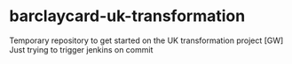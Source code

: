# barclaycard-uk-transformation
Temporary repository to get started on the UK transformation project
[GW] Just trying to trigger jenkins on commit
